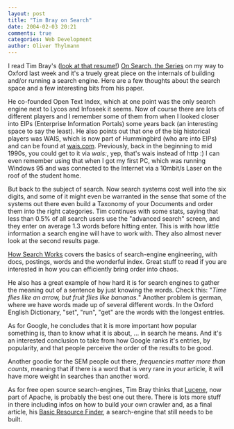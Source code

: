 ```yaml
---
layout: post
title: "Tim Bray on Search"
date: 2004-02-03 20:21
comments: true
categories: Web Development
author: Oliver Thylmann
---
```



I read Tim Bray's ([look at that resume!](http://www.tbray.org/ongoing/When/200x/2004/01/01/WhatNext)) [On Search, the Series](http://www.tbray.org/ongoing/When/200x/2003/07/30/OnSearchTOC) on my way to Oxford last week and it's a truely great piece on the internals of building and/or running a search engine. Here are a few thoughts about the search space and a few interesting bits from his paper.





He co-founded Open Text Index, which at one point was the only search engine next to Lycos and Infoseek it seems. Now of course there are lots of different players and I remember some of them from when I looked closer into EIPs (Enterprise Information Portals) some years back (an interesting space to say the least).  He also points out that one of the big historical players was WAIS, which is now part of Hummingbird (who are into EIPs) and can be found at [wais.com](http://www.wais.com/). Previously, back in the beginning to mid 1990s, you could get to it via *wais:*, yep, that's wais instead of http :) I can even remember using that when I got my first PC, which was running Windows 95 and was connected to the Internet via a 10mbit/s Laser on the roof of the student home.

But back to the subject of search. Now search systems cost well into the six digits, and some of it might even be warranted in the sense that some of the systems out there even build a Taxonomy of your Documents and order them into the right categories. Tim continues with some stats, saying that less than 0.5% of all search users use the &quot;advanced search&quot; screen, and they enter on average 1.3 words before hitting enter. This is with how little information a search engine will have to work with. They also almost never look at the second results page. 

[How Search Works](http://www.tbray.org/ongoing/When/200x/2003/06/18/HowSearchWorks) covers the basics of search-engine engineering, with docs, postings, words and the wonderful index. Great stuff to read if you are interested in how you can efficiently bring order into chaos. 

He also has a great example of how hard it is for search engines to gather the meaning out of a sentence by just knowing the words. Check this: &quot;*Time flies like an arrow, but fruit flies like bananas.*&quot; Another problem is german, where we have words made up of several different words. In the Oxford English Dictionary, &quot;set&quot;, &quot;run&quot;, &quot;get&quot; are the words with the longest entries.

As for Google, he concludes that it is more important how popular something is, than to know what it is about, ... in search he means. And it's an interested conclusion to take from how Google ranks it's entries, by popularity, and that people perceive the order of the results to be good.

Another goodie for the SEM people out there, *frequencies matter more than counts*, meaning that if there is a word that is very rare in your article, it will have more weight in searches than another word.

As for free open source search-engines, Tim Bray thinks that [Lucene](http://jakarta.apache.org/lucene/), now part of Apache, is probably the best one out there. There is lots more stuff in there including infos on how to build your own crawler and, as a final article, his [Basic Resource Finder](http://www.tbray.org/ongoing/When/200x/2003/12/16/BRF), a search-engine that still needs to be built.


